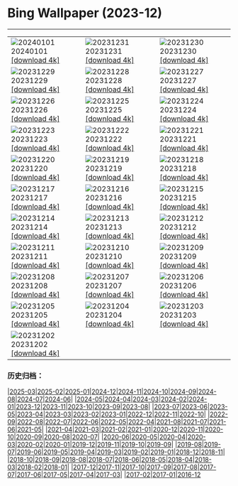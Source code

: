 # Bing Wallpaper (2023-12)
**************

<table><tr><td><img class="wallpaper" src="https://www.bing.com/th?id=OHR.Sunrise2024_JA-JP1927003758_1920x1080.jpg" alt="20240101"> 20240101 <a class="wallpaper_link" href="https://www.bing.com/th?id=OHR.Sunrise2024_JA-JP1927003758_UHD.jpg">[download 4k]</a></td><td><img class="wallpaper" src="https://www.bing.com/th?id=OHR.Omisoka2023_JA-JP4038808718_1920x1080.jpg" alt="20231231"> 20231231 <a class="wallpaper_link" href="https://www.bing.com/th?id=OHR.Omisoka2023_JA-JP4038808718_UHD.jpg">[download 4k]</a></td><td><img class="wallpaper" src="https://www.bing.com/th?id=OHR.TadamiWinter_JA-JP3859322331_1920x1080.jpg" alt="20231230"> 20231230 <a class="wallpaper_link" href="https://www.bing.com/th?id=OHR.TadamiWinter_JA-JP3859322331_UHD.jpg">[download 4k]</a></td></tr><tr><td><img class="wallpaper" src="https://www.bing.com/th?id=OHR.BlueAmsterdam_JA-JP3650946549_1920x1080.jpg" alt="20231229"> 20231229 <a class="wallpaper_link" href="https://www.bing.com/th?id=OHR.BlueAmsterdam_JA-JP3650946549_UHD.jpg">[download 4k]</a></td><td><img class="wallpaper" src="https://www.bing.com/th?id=OHR.GreenlandHumpback_JA-JP1574725222_1920x1080.jpg" alt="20231228"> 20231228 <a class="wallpaper_link" href="https://www.bing.com/th?id=OHR.GreenlandHumpback_JA-JP1574725222_UHD.jpg">[download 4k]</a></td><td><img class="wallpaper" src="https://www.bing.com/th?id=OHR.KirkjufellAurora_JA-JP1371346229_1920x1080.jpg" alt="20231227"> 20231227 <a class="wallpaper_link" href="https://www.bing.com/th?id=OHR.KirkjufellAurora_JA-JP1371346229_UHD.jpg">[download 4k]</a></td></tr><tr><td><img class="wallpaper" src="https://www.bing.com/th?id=OHR.BoxingDaySunrise_JA-JP3167199681_1920x1080.jpg" alt="20231226"> 20231226 <a class="wallpaper_link" href="https://www.bing.com/th?id=OHR.BoxingDaySunrise_JA-JP3167199681_UHD.jpg">[download 4k]</a></td><td><img class="wallpaper" src="https://www.bing.com/th?id=OHR.CaribouChristmas_JA-JP0784356200_1920x1080.jpg" alt="20231225"> 20231225 <a class="wallpaper_link" href="https://www.bing.com/th?id=OHR.CaribouChristmas_JA-JP0784356200_UHD.jpg">[download 4k]</a></td><td><img class="wallpaper" src="https://www.bing.com/th?id=OHR.EstoniaXmasEve_JA-JP0366507453_1920x1080.jpg" alt="20231224"> 20231224 <a class="wallpaper_link" href="https://www.bing.com/th?id=OHR.EstoniaXmasEve_JA-JP0366507453_UHD.jpg">[download 4k]</a></td></tr><tr><td><img class="wallpaper" src="https://www.bing.com/th?id=OHR.TokyoTower2023_JA-JP0066858338_1920x1080.jpg" alt="20231223"> 20231223 <a class="wallpaper_link" href="https://www.bing.com/th?id=OHR.TokyoTower2023_JA-JP0066858338_UHD.jpg">[download 4k]</a></td><td><img class="wallpaper" src="https://www.bing.com/th?id=OHR.Wintersolstice2023_JA-JP9488437005_1920x1080.jpg" alt="20231222"> 20231222 <a class="wallpaper_link" href="https://www.bing.com/th?id=OHR.Wintersolstice2023_JA-JP9488437005_UHD.jpg">[download 4k]</a></td><td><img class="wallpaper" src="https://www.bing.com/th?id=OHR.LjubljanaLights_JA-JP9081354484_1920x1080.jpg" alt="20231221"> 20231221 <a class="wallpaper_link" href="https://www.bing.com/th?id=OHR.LjubljanaLights_JA-JP9081354484_UHD.jpg">[download 4k]</a></td></tr><tr><td><img class="wallpaper" src="https://www.bing.com/th?id=OHR.ValGardenaItaly_JA-JP2238333845_1920x1080.jpg" alt="20231220"> 20231220 <a class="wallpaper_link" href="https://www.bing.com/th?id=OHR.ValGardenaItaly_JA-JP2238333845_UHD.jpg">[download 4k]</a></td><td><img class="wallpaper" src="https://www.bing.com/th?id=OHR.WarsawChristmas_JA-JP1330837754_1920x1080.jpg" alt="20231219"> 20231219 <a class="wallpaper_link" href="https://www.bing.com/th?id=OHR.WarsawChristmas_JA-JP1330837754_UHD.jpg">[download 4k]</a></td><td><img class="wallpaper" src="https://www.bing.com/th?id=OHR.CapitolReefSnow_JA-JP1048193516_1920x1080.jpg" alt="20231218"> 20231218 <a class="wallpaper_link" href="https://www.bing.com/th?id=OHR.CapitolReefSnow_JA-JP1048193516_UHD.jpg">[download 4k]</a></td></tr><tr><td><img class="wallpaper" src="https://www.bing.com/th?id=OHR.WinterWaxwings_JA-JP9441530604_1920x1080.jpg" alt="20231217"> 20231217 <a class="wallpaper_link" href="https://www.bing.com/th?id=OHR.WinterWaxwings_JA-JP9441530604_UHD.jpg">[download 4k]</a></td><td><img class="wallpaper" src="https://www.bing.com/th?id=OHR.GrandPlaceXmas_JA-JP8582950407_1920x1080.jpg" alt="20231216"> 20231216 <a class="wallpaper_link" href="https://www.bing.com/th?id=OHR.GrandPlaceXmas_JA-JP8582950407_UHD.jpg">[download 4k]</a></td><td><img class="wallpaper" src="https://www.bing.com/th?id=OHR.SantaPark_JA-JP8169777943_1920x1080.jpg" alt="20231215"> 20231215 <a class="wallpaper_link" href="https://www.bing.com/th?id=OHR.SantaPark_JA-JP8169777943_UHD.jpg">[download 4k]</a></td></tr><tr><td><img class="wallpaper" src="https://www.bing.com/th?id=OHR.BorealOwl_JA-JP0826064778_1920x1080.jpg" alt="20231214"> 20231214 <a class="wallpaper_link" href="https://www.bing.com/th?id=OHR.BorealOwl_JA-JP0826064778_UHD.jpg">[download 4k]</a></td><td><img class="wallpaper" src="https://www.bing.com/th?id=OHR.LofotenRorbu_JA-JP0645776855_1920x1080.jpg" alt="20231213"> 20231213 <a class="wallpaper_link" href="https://www.bing.com/th?id=OHR.LofotenRorbu_JA-JP0645776855_UHD.jpg">[download 4k]</a></td><td><img class="wallpaper" src="https://www.bing.com/th?id=OHR.Poinsettia_JA-JP0391640145_1920x1080.jpg" alt="20231212"> 20231212 <a class="wallpaper_link" href="https://www.bing.com/th?id=OHR.Poinsettia_JA-JP0391640145_UHD.jpg">[download 4k]</a></td></tr><tr><td><img class="wallpaper" src="https://www.bing.com/th?id=OHR.MountainDayChina_JA-JP0160517596_1920x1080.jpg" alt="20231211"> 20231211 <a class="wallpaper_link" href="https://www.bing.com/th?id=OHR.MountainDayChina_JA-JP0160517596_UHD.jpg">[download 4k]</a></td><td><img class="wallpaper" src="https://www.bing.com/th?id=OHR.SaharaDunes_JA-JP9880519356_1920x1080.jpg" alt="20231210"> 20231210 <a class="wallpaper_link" href="https://www.bing.com/th?id=OHR.SaharaDunes_JA-JP9880519356_UHD.jpg">[download 4k]</a></td><td><img class="wallpaper" src="https://www.bing.com/th?id=OHR.PatagoniaGuanaco_JA-JP9289899395_1920x1080.jpg" alt="20231209"> 20231209 <a class="wallpaper_link" href="https://www.bing.com/th?id=OHR.PatagoniaGuanaco_JA-JP9289899395_UHD.jpg">[download 4k]</a></td></tr><tr><td><img class="wallpaper" src="https://www.bing.com/th?id=OHR.JerseyIsland_JA-JP9047717221_1920x1080.jpg" alt="20231208"> 20231208 <a class="wallpaper_link" href="https://www.bing.com/th?id=OHR.JerseyIsland_JA-JP9047717221_UHD.jpg">[download 4k]</a></td><td><img class="wallpaper" src="https://www.bing.com/th?id=OHR.Taisetsu2023_JA-JP8835846835_1920x1080.jpg" alt="20231207"> 20231207 <a class="wallpaper_link" href="https://www.bing.com/th?id=OHR.Taisetsu2023_JA-JP8835846835_UHD.jpg">[download 4k]</a></td><td><img class="wallpaper" src="https://www.bing.com/th?id=OHR.CERNCenter_JA-JP8644590306_1920x1080.jpg" alt="20231206"> 20231206 <a class="wallpaper_link" href="https://www.bing.com/th?id=OHR.CERNCenter_JA-JP8644590306_UHD.jpg">[download 4k]</a></td></tr><tr><td><img class="wallpaper" src="https://www.bing.com/th?id=OHR.AlpsCastles_JA-JP8376783369_1920x1080.jpg" alt="20231205"> 20231205 <a class="wallpaper_link" href="https://www.bing.com/th?id=OHR.AlpsCastles_JA-JP8376783369_UHD.jpg">[download 4k]</a></td><td><img class="wallpaper" src="https://www.bing.com/th?id=OHR.CheetahDay_JA-JP9363476313_1920x1080.jpg" alt="20231204"> 20231204 <a class="wallpaper_link" href="https://www.bing.com/th?id=OHR.CheetahDay_JA-JP9363476313_UHD.jpg">[download 4k]</a></td><td><img class="wallpaper" src="https://www.bing.com/th?id=OHR.ChichibuNightFestival2023_JA-JP7273209766_1920x1080.jpg" alt="20231203"> 20231203 <a class="wallpaper_link" href="https://www.bing.com/th?id=OHR.ChichibuNightFestival2023_JA-JP7273209766_UHD.jpg">[download 4k]</a></td></tr><tr><td><img class="wallpaper" src="https://www.bing.com/th?id=OHR.AngkorPark_JA-JP7719711425_1920x1080.jpg" alt="20231202"> 20231202 <a class="wallpaper_link" href="https://www.bing.com/th?id=OHR.AngkorPark_JA-JP7719711425_UHD.jpg">[download 4k]</a></td><td></td><td></td></tr></table>

### 历史归档：

|[2025-03](/../2025-03/2025-03.md)|[2025-02](/../2025-02/2025-02.md)|[2025-01](/../2025-01/2025-01.md)|[2024-12](/../2024-12/2024-12.md)|[2024-11](/../2024-11/2024-11.md)|[2024-10](/../2024-10/2024-10.md)|[2024-09](/../2024-09/2024-09.md)|[2024-08](/../2024-08/2024-08.md)|[2024-07](/../2024-07/2024-07.md)|[2024-06](/../2024-06/2024-06.md)|
|[2024-05](/../2024-05/2024-05.md)|[2024-04](/../2024-04/2024-04.md)|[2024-03](/../2024-03/2024-03.md)|[2024-02](/../2024-02/2024-02.md)|[2024-01](/../2024-01/2024-01.md)|[2023-12](/2023-12.md)|[2023-11](/../2023-11/2023-11.md)|[2023-10](/../2023-10/2023-10.md)|[2023-09](/../2023-09/2023-09.md)|[2023-08](/../2023-08/2023-08.md)|
|[2023-07](/../2023-07/2023-07.md)|[2023-06](/../2023-06/2023-06.md)|[2023-05](/../2023-05/2023-05.md)|[2023-04](/../2023-04/2023-04.md)|[2023-03](/../2023-03/2023-03.md)|[2023-02](/../2023-02/2023-02.md)|[2023-01](/../2023-01/2023-01.md)|[2022-12](/../2022-12/2022-12.md)|[2022-11](/../2022-11/2022-11.md)|[2022-10](/../2022-10/2022-10.md)|
|[2022-09](/../2022-09/2022-09.md)|[2022-08](/../2022-08/2022-08.md)|[2022-07](/../2022-07/2022-07.md)|[2022-06](/../2022-06/2022-06.md)|[2022-05](/../2022-05/2022-05.md)|[2022-04](/../2022-04/2022-04.md)|[2021-08](/../2021-08/2021-08.md)|[2021-07](/../2021-07/2021-07.md)|[2021-06](/../2021-06/2021-06.md)|[2021-05](/../2021-05/2021-05.md)|
|[2021-04](/../2021-04/2021-04.md)|[2021-03](/../2021-03/2021-03.md)|[2021-02](/../2021-02/2021-02.md)|[2021-01](/../2021-01/2021-01.md)|[2020-12](/../2020-12/2020-12.md)|[2020-11](/../2020-11/2020-11.md)|[2020-10](/../2020-10/2020-10.md)|[2020-09](/../2020-09/2020-09.md)|[2020-08](/../2020-08/2020-08.md)|[2020-07](/../2020-07/2020-07.md)|
|[2020-06](/../2020-06/2020-06.md)|[2020-05](/../2020-05/2020-05.md)|[2020-04](/../2020-04/2020-04.md)|[2020-03](/../2020-03/2020-03.md)|[2020-02](/../2020-02/2020-02.md)|[2020-01](/../2020-01/2020-01.md)|[2019-12](/../2019-12/2019-12.md)|[2019-11](/../2019-11/2019-11.md)|[2019-10](/../2019-10/2019-10.md)|[2019-09](/../2019-09/2019-09.md)|
|[2019-08](/../2019-08/2019-08.md)|[2019-07](/../2019-07/2019-07.md)|[2019-06](/../2019-06/2019-06.md)|[2019-05](/../2019-05/2019-05.md)|[2019-04](/../2019-04/2019-04.md)|[2019-03](/../2019-03/2019-03.md)|[2019-02](/../2019-02/2019-02.md)|[2019-01](/../2019-01/2019-01.md)|[2018-12](/../2018-12/2018-12.md)|[2018-11](/../2018-11/2018-11.md)|
|[2018-10](/../2018-10/2018-10.md)|[2018-09](/../2018-09/2018-09.md)|[2018-08](/../2018-08/2018-08.md)|[2018-07](/../2018-07/2018-07.md)|[2018-06](/../2018-06/2018-06.md)|[2018-05](/../2018-05/2018-05.md)|[2018-04](/../2018-04/2018-04.md)|[2018-03](/../2018-03/2018-03.md)|[2018-02](/../2018-02/2018-02.md)|[2018-01](/../2018-01/2018-01.md)|
|[2017-12](/../2017-12/2017-12.md)|[2017-11](/../2017-11/2017-11.md)|[2017-10](/../2017-10/2017-10.md)|[2017-09](/../2017-09/2017-09.md)|[2017-08](/../2017-08/2017-08.md)|[2017-07](/../2017-07/2017-07.md)|[2017-06](/../2017-06/2017-06.md)|[2017-05](/../2017-05/2017-05.md)|[2017-04](/../2017-04/2017-04.md)|[2017-03](/../2017-03/2017-03.md)|
|[2017-02](/../2017-02/2017-02.md)|[2017-01](/../2017-01/2017-01.md)|[2016-12](/../2016-12/2016-12.md)
